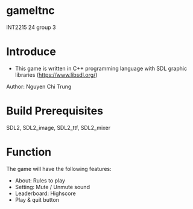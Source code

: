 # gameltnc
INT2215 24 group 3

# Introduce
- This game is written in C++ programming language with SDL graphic libraries (https://www.libsdl.org/)

Author: Nguyen Chi Trung

# Build Prerequisites
 SDL2, SDL2_image, SDL2_ttf, SDL2_mixer

# Function
The game will have the following features:
  - About: Rules to play 
  - Setting: Mute / Unmute sound
  - Leaderboard: Highscore
  - Play & quit button
